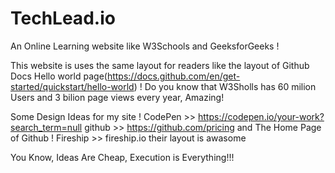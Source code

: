 # TechLead.io
An Online Learning website like W3Schools and GeeksforGeeks !

This website is uses the same layout for readers like the layout of Github Docs Hello world page(https://docs.github.com/en/get-started/quickstart/hello-world) !
Do you know that W3Sholls has 60 milion Users and 3 bilion page views every year, Amazing!

Some Design Ideas for my site !
CodePen >> https://codepen.io/your-work?search_term=null
github >>  https://github.com/pricing and The Home Page of Github !
Fireship >> fireship.io their layout is awasome




You Know, Ideas Are Cheap, Execution is Everything!!!
